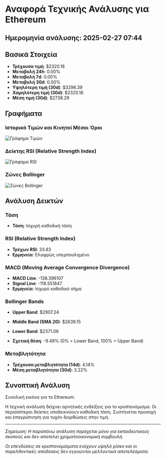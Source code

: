 # Αναφορά Τεχνικής Ανάλυσης για Ethereum

## Ημερομηνία ανάλυσης: 2025-02-27 07:44

## Βασικά Στοιχεία

- **Τρέχουσα τιμή**: $2320.18
- **Μεταβολή 24h**: 0.00%
- **Μεταβολή 7d**: 0.00%
- **Μεταβολή 30d**: 0.00%
- **Υψηλότερη τιμή (30d)**: $3296.39
- **Χαμηλότερη τιμή (30d)**: $2320.18
- **Μέση τιμή (30d)**: $2738.29

## Γραφήματα

### Ιστορικό Τιμών και Κινητοί Μέσοι Όροι

![Γράφημα Τιμών](/charts/ethereum_price_chart.png)

### Δείκτης RSI (Relative Strength Index)

![Γράφημα RSI](/charts/ethereum_rsi_chart.png)

### Ζώνες Bollinger

![Ζώνες Bollinger](/charts/ethereum_bollinger_chart.png)

## Ανάλυση Δεικτών

### Τάση

- **Τάση**: Ισχυρή καθοδική τάση

### RSI (Relative Strength Index)

- **Τρέχων RSI**: 33.83
- **Ερμηνεία**: Ελαφρώς υπερπουλημένο

### MACD (Moving Average Convergence Divergence)

- **MACD Line**: -138.396107
- **Signal Line**: -118.551847
- **Ερμηνεία**: Ισχυρό καθοδικό σήμα

### Bollinger Bands

- **Upper Band**: $2907.24
- **Middle Band (SMA 20)**: $2639.15
- **Lower Band**: $2371.06

- **Σχετική θέση**: -9.49% (0% = Lower Band, 100% = Upper Band)

### Μεταβλητότητα

- **Τρέχουσα μεταβλητότητα (14d)**: 4.14%
- **Μέση μεταβλητότητα (30d)**: 3.22%

## Συνοπτική Ανάλυση

Συνολική εικόνα για το Ethereum:

Η τεχνική ανάλυση δείχνει αρνητικές ενδείξεις για το κρυπτονόμισμα. Οι περισσότεροι δείκτες υποδεικνύουν καθοδική τάση. Συστήνεται προσοχή και επαγρύπνηση για τυχόν διορθώσεις στην τιμή.

---

*Σημείωση: Η παραπάνω ανάλυση παρέχεται μόνο για εκπαιδευτικούς σκοπούς και δεν αποτελεί χρηματοοικονομική συμβουλή.*

*Οι επενδύσεις σε κρυπτονομίσματα ενέχουν υψηλό ρίσκο και οι παρελθοντικές αποδόσεις δεν εγγυώνται μελλοντικά αποτελέσματα.*